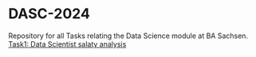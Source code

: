 # DASC-2024
Repository for all Tasks relating the Data Science module at BA Sachsen.
[Task1: Data Scientist salaty analysis](#Task1)
